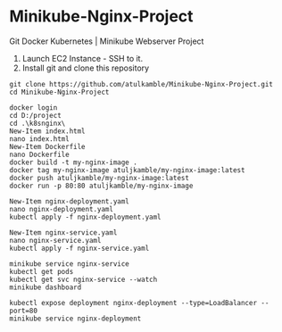 # Minikube-Nginx-Project
Git Docker Kubernetes | Minikube Webserver Project

1. Launch EC2 Instance - SSH to it.
2. Install git and clone this repository
```
git clone https://github.com/atulkamble/Minikube-Nginx-Project.git
cd Minikube-Nginx-Project
```
```
docker login
cd D:/project
cd .\k8snginx\
New-Item index.html
nano index.html
New-Item Dockerfile
nano Dockerfile
docker build -t my-nginx-image .
docker tag my-nginx-image atuljkamble/my-nginx-image:latest
docker push atuljkamble/my-nginx-image:latest
docker run -p 80:80 atuljkamble/my-nginx-image

New-Item nginx-deployment.yaml
nano nginx-deployment.yaml
kubectl apply -f nginx-deployment.yaml

New-Item nginx-service.yaml
nano nginx-service.yaml
kubectl apply -f nginx-service.yaml

minikube service nginx-service
kubectl get pods
kubectl get svc nginx-service --watch
minikube dashboard

kubectl expose deployment nginx-deployment --type=LoadBalancer --port=80
minikube service nginx-deployment
```

